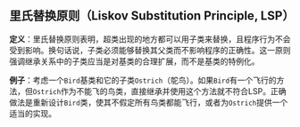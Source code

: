 ## **里氏替换原则（Liskov Substitution Principle, LSP）**

**定义**：里氏替换原则表明，超类出现的地方都可以用子类来替换，且程序行为不会受到影响。换句话说，子类必须能够替换其父类而不影响程序的正确性。这一原则强调继承关系中的子类应当是对基类的合理扩展，而不是基类的特例化。

**例子**：考虑一个`Bird`基类和它的子类`Ostrich`（鸵鸟）。如果`Bird`有一个飞行的方法，但`Ostrich`作为不能飞的鸟类，直接继承并使用这个方法就不符合LSP。正确做法是重新设计`Bird`类，使其不假定所有鸟类都能飞行，或者为`Ostrich`提供一个适当的实现。